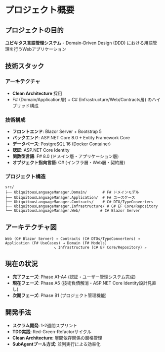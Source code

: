 # プロジェクト概要

## プロジェクトの目的
**ユビキタス言語管理システム** - Domain-Driven Design (DDD) における用語管理を行うWebアプリケーション

## 技術スタック

### アーキテクチャ
- **Clean Architecture** 採用
- F# (Domain/Application層) + C# (Infrastructure/Web/Contracts層) のハイブリッド構成

### 技術構成
- **フロントエンド**: Blazor Server + Bootstrap 5
- **バックエンド**: ASP.NET Core 8.0 + Entity Framework Core
- **データベース**: PostgreSQL 16 (Docker Container)
- **認証**: ASP.NET Core Identity
- **関数型言語**: F# 8.0 (ドメイン層・アプリケーション層)
- **オブジェクト指向言語**: C# (インフラ層・Web層・契約層)

### プロジェクト構造
```
src/
├── UbiquitousLanguageManager.Domain/       # F# ドメインモデル
├── UbiquitousLanguageManager.Application/  # F# ユースケース
├── UbiquitousLanguageManager.Contracts/    # C# DTO/TypeConverters
├── UbiquitousLanguageManager.Infrastructure/ # C# EF Core/Repository
└── UbiquitousLanguageManager.Web/         # C# Blazor Server
```

## アーキテクチャ図
```
Web (C# Blazor Server) → Contracts (C# DTOs/TypeConverters) → Application (F# UseCases) → Domain (F# Models)
                      ↘ Infrastructure (C# EF Core/Repository) ↗
```

## 現在の状況
- **完了フェーズ**: Phase A1-A4 (認証・ユーザー管理システム完成)
- **現在フェーズ**: Phase A5 (技術負債解消・ASP.NET Core Identity設計見直し)
- **次期フェーズ**: Phase B1 (プロジェクト管理機能)

## 開発手法
- **スクラム開発**: 1-2週間スプリント
- **TDD実践**: Red-Green-Refactorサイクル
- **Clean Architecture**: 層間依存関係の厳格管理
- **SubAgentプール方式**: 並列実行による効率化
